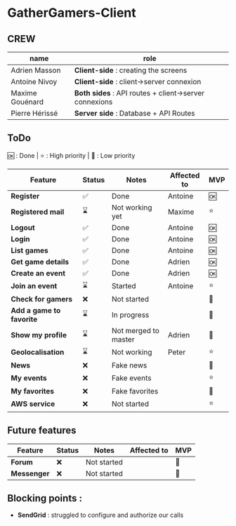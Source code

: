 # GatherGamers-Client

## CREW
| name | role |
|------|------|
| Adrien Masson | **Client-side** : creating the screens |
| Antoine Nivoy | **Client-side** : client->server connexion |
| Maxime Gouénard | **Both sides** : API routes + client->server connexions |
| Pierre Hérissé | **Server side** : Database + API Routes |

## ToDo

🆗 : Done | ⭐ : High priority | 🚫 : Low priority

| Feature | Status | Notes | Affected to | MVP |
|---------|--------|-------|------------|-----|
| **Register** | ✅ | Done | Antoine | 🆗 |
| **Registered mail** | ⌛ | Not working yet | Maxime | ⭐ |
| **Logout** | ✅ | Done | Antoine | 🆗 |
| **Login** | ✅ | Done | Antoine | 🆗 |
| **List games** | ✅ | Done | Antoine | 🆗 |
| **Get game details** | ✅ | Done | Adrien | 🆗 |
| **Create an event** | ✅ | Done | Adrien | 🆗 |
| **Join an event** | ⌛ | Started | Antoine | ⭐ |
| **Check for gamers** | ❌ | Not started | | 🚫 |
| **Add a game to favorite** | ⌛ | In progress | | 🚫 |
| **Show my profile** | ⌛ | Not merged to master | Adrien | 🚫 |
| **Geolocalisation** | ⌛ | Not working | Peter | ⭐ |
| **News** | ❌ | Fake news | | 🚫 | 
| **My events** | ❌ | Fake events | | ⭐ |
| **My favorites** | ❌ | Fake favorites | | 🚫 |
| **AWS service** | ❌ | Not started | | ⭐ |

## Future features

| Feature | Status | Notes | Affected to | MVP |
|---------|--------|-------|------------|-----|
| **Forum** | ❌ | Not started | | 🚫 |
| **Messenger** | ❌ | Not started | | 🚫 |

## Blocking points :

- **SendGrid** : struggled to configure and authorize our calls
